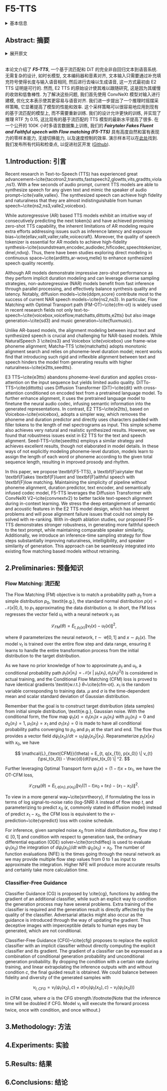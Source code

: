 # F5-TTS

<details>
<summary>基本信息</summary>

- 标题: "F5-TTS: A Fairytaler that Fakes Fluent and Faithful Speech with Flow Matching"
- 作者:
  - 01 Yushen Chen - Shanghai Jiao Tong University
  - 02 Zhikang Niu - Shanghai Jiao Tong University
  - 03 Ziyang Ma - Shanghai Jiao Tong University
  - 04 Keqi Deng - University of Cambridge
  - 05 Chunhui Wang - Geely Automobile Research Institute
  - 06 Jian Zhao - Geely Automobile Research Institute
  - 07 Kai Yu - Shanghai Jiao Tong University
  - 08 Xie Chen - Shanghai Jiao Tong University - chenxie95@sjtu.edu.cn
- 链接:
  - [ArXiv](https://arxiv.org/abs/2410.06885)
  - [Publication]
  - [Github](https://github.com/SWivid/F5-TTS)
  - [Demo](https://swivid.github.io/F5-TTS)
- 文件:
  - [ArXiv](_PDF/2410.06885v1__F5-TTS__A_Fairytaler_that_Fakes_Fluent_and_Faithful_Speech_with_Flow_Matching.pdf)
  - [Publication] #TODO

</details>

## Abstract: 摘要

<details>
<summary>展开原文</summary>

This paper introduces ***F5-TTS***, a fully non-autoregressive text-to-speech system based on flow matching with Diffusion Transformer (DiT).
Without requiring complex designs such as duration model, text encoder, and phoneme alignment, the text input is simply padded with filler tokens to the same length as input speech, and then the denoising is performed for speech generation, which was originally proved feasible by E2 TTS.
However, the original design of E2 TTS makes it hard to follow due to its slow convergence and low robustness.
To address these issues, we first model the input with ConvNeXt to refine the text representation, making it easy to align with the speech.
We further propose an inference-time Sway Sampling strategy, which significantly improves our model's performance and efficiency.
This sampling strategy for flow step can be easily applied to existing flow matching based models without retraining.
Our design allows faster training and achieves an inference RTF of 0.15, which is greatly improved compared to state-of-the-art diffusion-based TTS models.
Trained on a public 100K hours multilingual dataset, our ***Fairytaler Fakes Fluent and Faithful speech with Flow matching (F5-TTS)*** exhibits highly natural and expressive zero-shot ability, seamless code-switching capability, and speed control efficiency.
Demo samples can be found at [this https URL](https://swivid.github.io/F5-TTS).
We release all code and checkpoints to promote community development ([Github](https://github.com/SWivid/F5-TTS)).

</details>
<br>

本论文介绍了 ***F5-TTS***, 一个基于流匹配和 DiT 的完全非自回归文本到语音系统.
无需复杂的设计, 如时长模型, 文本编码器和音素对齐, 文本输入只需要通过补充填充符号使得长度与输入语音相同, 然后进行去噪以生成语音, 这一方式最初由 E2 TTS 证明是可行的.
然而, E2 TTS 的原始设计使其难以跟随研究, 这是因为其缓慢的收敛和低鲁棒性.
为了解决这些问题, 我们首先使用 ConvNeXt 模型对输入进行建模, 优化文本表示使其更容易与语音对齐.
我们进一步提出了一个推理时摇摆采样策略, 它显著提高了模型的性能和效率.
这个采样策略可以很容易地应用到现有的基于流匹配的模型上, 而不需要重新训练.
我们的设计允许更快的训练, 并实现了推理 RTF 为 0.15, 这比现有的基于流匹配的 TTS 模型的最新水平提高了很多.
在一个公开的 100K 小时多语言数据集上训练, 我们的 ***Fairytaler Fakes Fluent and Faithful speech with Flow matching (F5-TTS)*** 具有高度自然和富有表现力的零样本能力, 无缝切换能力, 以及速度控制的效率.
演示样本可以在[此处](https://swivid.github.io/F5-TTS)找到.
我们发布所有代码和检查点, 以促进社区开发 ([Github](https://github.com/SWivid/F5-TTS)).

## 1.Introduction: 引言


Recent research in Text-to-Speech (TTS) has experienced great advancement~\cite{tacotron2,transtts,fastspeech2,glowtts,vits,gradtts,viola,ns1}. With a few seconds of audio prompt, current TTS models are able to synthesize speech for any given text and mimic the speaker of audio prompt~\cite{valle,vallex}. The synthesized speech can achieve high fidelity and naturalness that they are almost indistinguishable from human speech~\cite{ns2,ns3,valle2,voicebox}.

While autoregressive (AR) based TTS models exhibit an intuitive way of consecutively predicting the next token(s) and have achieved promising zero-shot TTS capability, the inherent limitations of AR modeling require extra efforts addressing issues such as inference latency and exposure bias~\cite{ellav,vallt,valler,ralle,voicecraft}. Moreover, the quality of speech tokenizer is essential for AR models to achieve high-fidelity synthesis~\cite{soundstream,encodec,audiodec,hificodec,speechtokenizer,dmel,ndvq}. Thus, there have been studies exploring direct modeling in continuous space~\cite{ardittts,ar-wovq,melle} to enhance synthesized speech quality recently.

Although AR models demonstrate impressive zero-shot performance as they perform implicit duration modeling and can leverage diverse sampling strategies, non-autoregressive (NAR) models benefit from fast inference through parallel processing, and effectively balance synthesis quality and latency. Notably, diffusion models~\cite{ddpm,score} contribute most to the success of current NAR speech models~\cite{ns2,ns3}. In particular, Flow Matching with Optimal Transport path (FM-OT)~\cite{cfm-ot} is widely used in recent research fields not only text-to-speech~\cite{voicebox,voiceflow,matchatts,dittotts,e2tts} but also image generation~\cite{sd3} and music generation~\cite{fluxmusic}.

Unlike AR-based models, the alignment modeling between input text and synthesized speech is crucial and challenging for NAR-based models. While NaturalSpeech 3 \cite{ns3} and Voicebox \cite{voicebox} use frame-wise phoneme alignment; Matcha-TTS \cite{matchatts} adopts monotonic alignment search and relies on phoneme-level duration model; recent works find that introducing such rigid and inflexible alignment between text and speech hinders the model from generating results with higher naturalness~\cite{e2tts,seedtts}.

E3 TTS~\cite{e3tts} abandons phoneme-level duration and applies cross-attention on the input sequence but yields limited audio quality. DiTTo-TTS~\cite{dittotts} uses Diffusion Transformer (DiT)~\cite{dit} with cross-attention conditioned on encoded text from a pretrained language model. To further enhance alignment, it uses the pretrained language model to finetune the neural audio codec, infusing semantic information into the generated representations. In contrast, E2 TTS~\cite{e2tts}, based on Voicebox~\cite{voicebox}, adopts a simpler way, which removes the phoneme and duration predictor and directly uses characters padded with filler tokens to the length of mel spectrograms as input. This simple scheme also achieves very natural and realistic synthesized results. However, we found that robustness issues exist in E2 TTS for the text and speech alignment. Seed-TTS~\cite{seedtts} employs a similar strategy and achieves excellent results, though not elaborated in model details. In these ways of not explicitly modeling phoneme-level duration, models learn to assign the length of each word or phoneme according to the given total sequence length, resulting in improved prosody and rhythm.

In this paper, we propose \textbf{F5-TTS}, a \textbf{F}airytaler that \textbf{F}akes \textbf{F}luent and \textbf{F}aithful speech with \textbf{F}low matching. Maintaining the simplicity of pipeline without phoneme alignment, duration predictor, text encoder, and semantically infused codec model, F5-TTS leverages the Diffusion Transformer with ConvNeXt V2~\cite{convnextv2} to better tackle text-speech alignment during in-context learning. We stress the deep entanglement of semantic and acoustic features in the E2 TTS model design, which has inherent problems and will pose alignment failure issues that could not simply be solved with re-ranking. With in-depth ablation studies, our proposed F5-TTS demonstrates stronger robustness, in generating more faithful speech to the text prompt, while maintaining comparable speaker similarity. Additionally, we introduce an inference-time sampling strategy for flow steps substantially improving naturalness, intelligibility, and speaker similarity of generation. This approach can be seamlessly integrated into existing flow matching based models without retraining.

## 2.Preliminaries: 预备知识

### Flow Matching: 流匹配

The Flow Matching (FM) objective is to match a probability path $p_t$ from a simple distribution $\displaystyle p_0$, \textit{e.g.}, the standard normal distribution $p(x) = \mathcal{N}(x|0,I)$, to $\displaystyle p_1$ approximating the data distribution $q$. In short, the FM loss regresses the vector field $u_t$ with a neural network $v_t$ as

$$
\mathcal{L}_{FM}(\theta) = E_{t, p_t(x)} \left\| v_t(x) - u_t(x) \right\| ^2,
$$

where $\theta$ parameterizes the neural network, $t\sim\mathcal{U}[0,1]$ and $x\sim p_t(x)$. The model $v_t$ is trained over the entire flow step and data range, ensuring it learns to handle the entire transformation process from the initial distribution to the target distribution.

As we have no prior knowledge of how to approximate $p_t$ and $u_t$, a conditional probability path $p_t(x|x_1) = \mathcal{N}(x\ |\ \mu_t(x_1),\sigma_t(x_1)^2I)$ is considered in actual training, and the Conditional Flow Matching (CFM) loss is proved to have identical gradients \textit{w.r.t.} $\theta$~\cite{cfm-ot}. $x_1$ is the random variable corresponding to training data. $\mu$ and $\sigma$ is the time-dependent mean and scalar standard deviation of Gaussian distribution.

Remember that the goal is to construct target distribution (data samples) from initial simple distribution, \textit{e.g.}, Gaussian noise. With the conditional form, the flow map $\psi_t(x)=\sigma_t(x_1)x+\mu_t(x_1)$ with $\mu_0(x_1)=0$ and $\sigma_0(x_1)=1$, $\mu_1(x_1)=x_1$ and $\sigma_1(x_1)=0$ is made to have all conditional probability paths converging to $p_0$ and $p_1$ at the start and end. The flow thus provides a vector field $d\psi_t(x_0)/dt = u_t(\psi_t(x_0)|x_1)$. Reparameterize $p_t(x|x_1)$ with $x_0$, we have

$$
\mathcal{L}_{\text{CFM}}(\theta) = E_{t, q(x_{1}), p(x_0)} \| v_{t}(\psi_t(x_0)) - \frac{d}{dt}\psi_t(x_0) \| ^2.
$$

Further leveraging Optimal Transport form $\psi_t(x)=(1-t)x+tx_1$, we have the OT-CFM loss,

$$
\mathcal{L}_{\text{CFM}}(\theta) = E_{t, q(x_{1}), p(x_0)} \| v_{t}((1-t)x_0+tx_1) - (x_1-x_0) \| ^2.
$$

To view in a more general way~\cite{snrtheory}, if formulating the loss in terms of log signal-to-noise ratio (log-SNR) $\lambda$ instead of flow step $t$, and parameterizing to predict $x_0$ ($\epsilon$, commonly stated in diffusion model) instead of predict $x_1-x_0$, the CFM loss is equivalent to the $v$-prediction~\cite{vpredict} loss with cosine schedule.

For inference, given sampled noise $x_0$ from initial distribution $p_0$, flow step $t\in[0,1]$ and condition with respect to generation task, the ordinary differential equation (ODE) solver~\cite{torchdiffeq} is used to evaluate $\psi_1(x_0)$ the integration of $d\psi_t(x_0)/dt$ with $\psi_0(x_0)=x_0$. The number of function evaluations (NFE) is the times going through the neural network as we may provide multiple flow step values from 0 to 1 as input to approximate the integration. Higher NFE will produce more accurate results and certainly take more calculation time.

### Classifier-Free Guidance


Classifier Guidance (CG) is proposed by \cite{cg}, functions by adding the gradient of an additional classifier, while such an explicit way to condition the generation process may have several problems. Extra training of the classifier is required and the generation result is directly affected by the quality of the classifier. Adversarial attacks might also occur as the guidance is introduced through the way of updating the gradient. Thus deceptive images with imperceptible details to human eyes may be generated, which are not conditional.

Classifier-Free Guidance (CFG)~\cite{cfg} proposes to replace the explicit classifier with an implicit classifier without directly computing the explicit classifier and its gradient. The gradient of a classifier can be expressed as a combination of conditional generation probability and unconditional generation probability. By dropping the condition with a certain rate during training, and linear extrapolating the inference outputs with and without condition $c$, the final guided result is obtained. We could balance between fidelity and diversity of the generated samples with

$$
v_{t,CFG} = v_{t}(\psi_t(x_0),c) + \alpha (v_{t}(\psi_t(x_0),c)-v_{t}(\psi_t(x_0)))
$$

in CFM case, where $\alpha$ is the CFG strength.\footnote{Note that the inference time will be doubled if CFG. Model $v_t$ will execute the forward process twice, once with condition, and once without.}

## 3.Methodology: 方法

## 4.Experiments: 实验

## 5.Results: 结果

## 6.Conclusions: 结论
